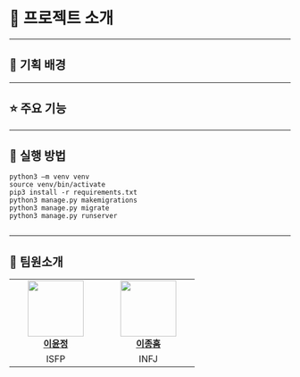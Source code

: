 # 💬 프로젝트 소개

<hr/>

## 🎯 기획 배경

<hr/>

## ⭐️ 주요 기능

<hr/>

## 🚀 실행 방법

```
python3 –m venv venv 
source venv/bin/activate
pip3 install -r requirements.txt
python3 manage.py makemigrations 
python3 manage.py migrate
python3 manage.py runserver


```

<hr/>

## 🙇 팀원소개

<table>
    <tr align="center">
        <td style="min-width: 150px;">
            <a href="https://github.com/lee-youn">
              <img src="https://github.com/lee-youn.png" width="100">
              <br />
              <b>이윤정</b>
            </a>
        </td>
        <td style="min-width: 150px;">
            <a href="https://github.com/goldenGlow21">
              <img src="https://github.com/goldenGlow21.png" width="100">
              <br />
              <b>이종훔</b>
            </a>
        </td>
    </tr>
      <tr align="center">
        <td>
            ISFP
        </td>
        <td>
            INFJ
        </td>
    </tr>
</table>
